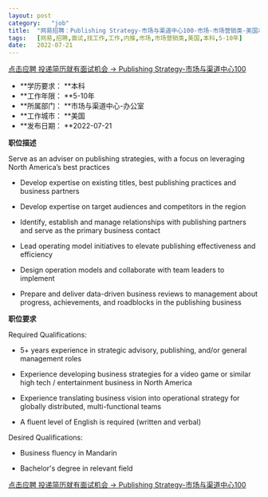 ```yaml
---
layout:	post
category:	"job"
title:	"网易招聘：Publishing Strategy-市场与渠道中心100-市场-市场营销类-美国本科5-10年"
tags:	[网易,招聘,面试,找工作,工作,内推,市场,市场营销类,美国,本科,5-10年]
date:	2022-07-21
---
```


[点击应聘 投递简历就有面试机会 ->  Publishing Strategy-市场与渠道中心100](http://mobile.bole.netease.com/bole/boleDetail?id=41257&employeeId=346f03c3cda5f04c&key=all)



- **学历要求： **本科
- **工作年限： **5-10年
- **所属部门： **市场与渠道中心-办公室
- **工作城市： **美国
- **发布日期： **2022-07-21



**职位描述**

Serve as an adviser on publishing strategies, with a focus on leveraging North America’s best practices

 - Develop expertise on existing titles, best publishing practices and business partners

 - Develop expertise on target audiences and competitors in the region

 - Identify, establish and manage relationships with publishing partners and serve as the primary business contact

 - Lead operating model initiatives to elevate publishing effectiveness and efficiency

 - Design operation models and collaborate with team leaders to implement 

 - Prepare and deliver data-driven business reviews to management about progress, achievements, and roadblocks in the publishing business



**职位要求**

Required Qualifications:

 - 5+ years experience in strategic advisory, publishing, and/or general management roles

 - Experience developing business strategies for a video game or similar high tech / entertainment business in North America

 - Experience translating business vision into operational strategy for globally distributed, multi-functional teams 

 - A fluent level of English is required (written and verbal)



Desired Qualifications:

 - Business fluency in Mandarin

 - Bachelor's degree in relevant field



[点击应聘 投递简历就有面试机会 ->  Publishing Strategy-市场与渠道中心100](http://mobile.bole.netease.com/bole/boleDetail?id=41257&employeeId=346f03c3cda5f04c&key=all)